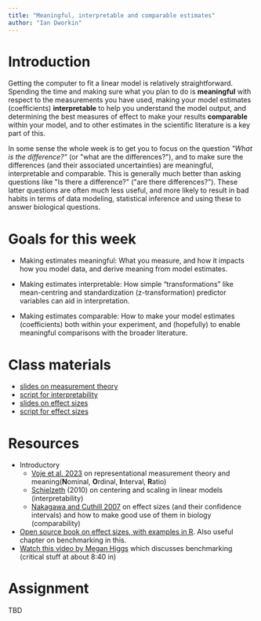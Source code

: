```yaml
---
title: "Meaningful, interpretable and comparable estimates"
author: "Ian Dworkin"
---
```


Introduction
============

Getting the computer to fit a linear model is relatively straightforward. Spending the time and making sure  what you plan to do is **meaningful** with respect to the measurements you have used, making your model estimates (coefficients) **interpretable** to help you understand the model output, and determining the best measures of effect to make your results **comparable** within your model, and to other estimates in the scientific literature is a key part of this. 

 In some sense the whole week  is to get you to  focus on the question *"What is the difference?"* (or "what are the differences?"), and to make sure the differences (and their associated uncertainties) are meaningful, interpretable and comparable. This is generally much better than asking questions like "Is there a difference?" ("are there differences?"). These latter questions are often much less useful, and more likely to result in bad habits in terms of data modeling, statistical inference and using these to answer biological questions.

Goals for this week
===================

- Making estimates meaningful: What you measure, and how it impacts how you model data, and derive meaning from model estimates.

- Making estimates interpretable: How simple “transformations” like mean-centring and standardization (z-transformation) predictor variables can aid in interpretation.

- Making estimates comparable: How to make your model estimates (coefficients) both within your experiment, and (hopefully) to enable meaningful comparisons with the broader literature.


Class materials
===============

-   [slides on measurement theory](../lectures/BIO708_Measurement_and_Meaning.pdf)
-   [script for interpretability](../lectures/Intepreting_lm_output_Feb13_2024_short.html)
-   [slides on effect sizes](../lectures/BIO708_EffectSizes_Svelte.pdf)
-   [script for effect sizes](../lectures/BIO708_EffectSizes.html)


Resources
=========
-   Introductory
    -   [Voje et al. 2023](https://doi.org/10.1016/j.tree.2023.08.005) on representational measurement theory and meaning(**N**ominal, **O**rdinal, **I**nterval, **R**atio)
    -   [Schielzeth](https://doi.org/10.1111/j.2041-210X.2010.00012.x) (2010)
        on centering and scaling in linear models (interpretability)
     -   [Nakagawa and Cuthill 2007](https://onlinelibrary.wiley.com/doi/epdf/10.1111/j.1469-185X.2007.00027.x) on effect sizes (and their confidence intervals) and how to make good use of them in biology (comparability)
   -   [Open source book on effect sizes, with examples in R](https://matthewbjane.quarto.pub/). Also useful chapter on benchmarking in this.
   -   [Watch this video by Megan Higgs](https://www.youtube.com/watch?v=eJI0kNXmonk) which discusses benchmarking (critical stuff at about 8:40 in)

Assignment
==========

TBD

